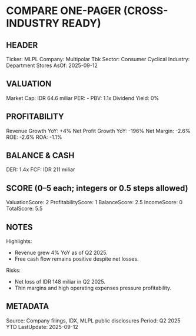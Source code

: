 # COMPARE ONE-PAGER (CROSS-INDUSTRY READY)

## HEADER
Ticker: MLPL
Company: Multipolar Tbk
Sector: Consumer Cyclical
Industry: Department Stores
AsOf: 2025-09-12

## VALUATION
Market Cap: IDR 64.6 miliar
PER: -
PBV: 1.1x
Dividend Yield: 0%

## PROFITABILITY
Revenue Growth YoY: +4%
Net Profit Growth YoY: -196%
Net Margin: -2.6%
ROE: -2.6%
ROA: -1.1%

## BALANCE & CASH
DER: 1.4x
FCF: IDR 211 miliar

## SCORE (0–5 each; integers or 0.5 steps allowed)
ValuationScore: 2
ProfitabilityScore: 1
BalanceScore: 2.5
IncomeScore: 0
TotalScore: 5.5

## NOTES
Highlights:
- Revenue grew 4% YoY as of Q2 2025.
- Free cash flow remains positive despite net losses.

Risks:
- Net loss of IDR 148 miliar in Q2 2025.
- Thin margins and high operating expenses pressure profitability.

## METADATA
Source: Company filings, IDX, MLPL public disclosures
Period: Q2 2025 YTD
LastUpdate: 2025-09-12